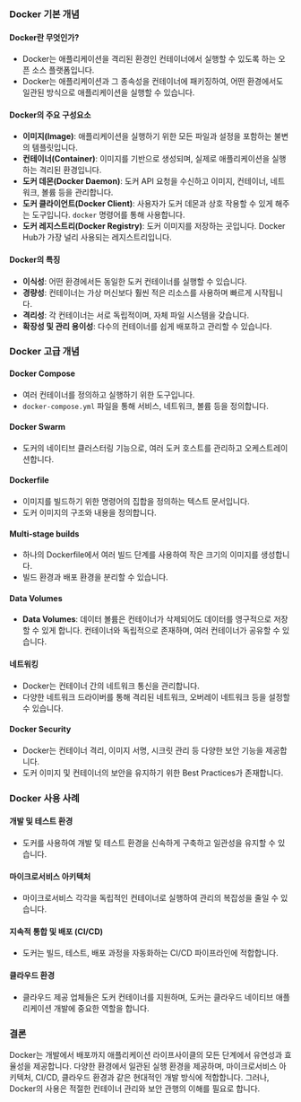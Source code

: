 ### Docker 기본 개념

#### Docker란 무엇인가?
- Docker는 애플리케이션을 격리된 환경인 컨테이너에서 실행할 수 있도록 하는 오픈 소스 플랫폼입니다.
- Docker는 애플리케이션과 그 종속성을 컨테이너에 패키징하여, 어떤 환경에서도 일관된 방식으로 애플리케이션을 실행할 수 있습니다.

#### Docker의 주요 구성요소
- **이미지(Image)**: 애플리케이션을 실행하기 위한 모든 파일과 설정을 포함하는 불변의 템플릿입니다.
- **컨테이너(Container)**: 이미지를 기반으로 생성되며, 실제로 애플리케이션을 실행하는 격리된 환경입니다.
- **도커 데몬(Docker Daemon)**: 도커 API 요청을 수신하고 이미지, 컨테이너, 네트워크, 볼륨 등을 관리합니다.
- **도커 클라이언트(Docker Client)**: 사용자가 도커 데몬과 상호 작용할 수 있게 해주는 도구입니다. `docker` 명령어를 통해 사용합니다.
- **도커 레지스트리(Docker Registry)**: 도커 이미지를 저장하는 곳입니다. Docker Hub가 가장 널리 사용되는 레지스트리입니다.

#### Docker의 특징
- **이식성**: 어떤 환경에서든 동일한 도커 컨테이너를 실행할 수 있습니다.
- **경량성**: 컨테이너는 가상 머신보다 훨씬 적은 리소스를 사용하며 빠르게 시작됩니다.
- **격리성**: 각 컨테이너는 서로 독립적이며, 자체 파일 시스템을 갖습니다.
- **확장성 및 관리 용이성**: 다수의 컨테이너를 쉽게 배포하고 관리할 수 있습니다.

### Docker 고급 개념

#### Docker Compose
- 여러 컨테이너를 정의하고 실행하기 위한 도구입니다.
- `docker-compose.yml` 파일을 통해 서비스, 네트워크, 볼륨 등을 정의합니다.

#### Docker Swarm
- 도커의 네이티브 클러스터링 기능으로, 여러 도커 호스트를 관리하고 오케스트레이션합니다.

#### Dockerfile
- 이미지를 빌드하기 위한 명령어의 집합을 정의하는 텍스트 문서입니다.
- 도커 이미지의 구조와 내용을 정의합니다.

#### Multi-stage builds
- 하나의 Dockerfile에서 여러 빌드 단계를 사용하여 작은 크기의 이미지를 생성합니다.
- 빌드 환경과 배포 환경을 분리할 수 있습니다.

#### Data Volumes
- **Data Volumes**: 데이터 볼륨은 컨테이너가 삭제되어도 데이터를 영구적으로 저장할 수 있게 합니다. 컨테이너와 독립적으로 존재하며, 여러 컨테이너가 공유할 수 있습니다.

#### 네트워킹
- Docker는 컨테이너 간의 네트워크 통신을 관리합니다.
- 다양한 네트워크 드라이버를 통해 격리된 네트워크, 오버레이 네트워크 등을 설정할 수 있습니다.

#### Docker Security
- Docker는 컨테이너 격리, 이미지 서명, 시크릿 관리 등 다양한 보안 기능을 제공합니다.
- 도커 이미지 및 컨테이너의 보안을 유지하기 위한 Best Practices가 존재합니다.

### Docker 사용 사례

#### 개발 및 테스트 환경
- 도커를 사용하여 개발 및 테스트 환경을 신속하게 구축하고 일관성을 유지할 수 있습니다.

#### 마이크로서비스 아키텍처
- 마이크로서비스 각각을 독립적인 컨테이너로 실행하여 관리의 복잡성을 줄일 수 있습니다.

#### 지속적 통합 및 배포 (CI/CD)
- 도커는 빌드, 테스트, 배포 과정을 자동화하는 CI/CD 파이프라인에 적합합니다.

#### 클라우드 환경
- 클라우드 제공 업체들은 도커 컨테이너를 지원하며, 도커는 클라우드 네이티브 애플리케이션 개발에 중요한 역할을 합니다.

### 결론
Docker는 개발에서 배포까지 애플리케이션 라이프사이클의 모든 단계에서 유연성과 효율성을 제공합니다. 다양한 환경에서 일관된 실행 환경을 제공하며, 마이크로서비스 아키텍처, CI/CD, 클라우드 환경과 같은 현대적인 개발 방식에 적합합니다. 그러나, Docker의 사용은 적절한 컨테이너 관리와 보안 관행의 이해를 필요로 합니다.

